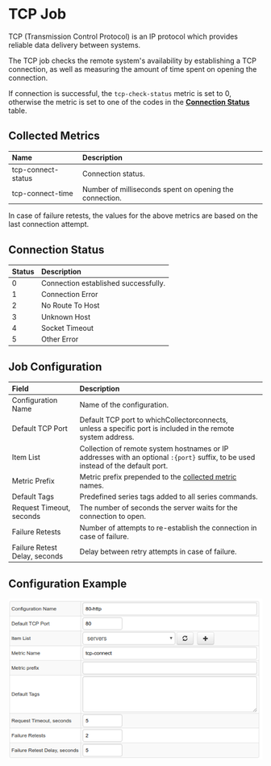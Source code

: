 # TCP Job

TCP (Transmission Control Protocol) is an IP protocol which provides reliable data delivery between systems.

The TCP job checks the remote system's availability by establishing a TCP connection, as well as measuring the amount of time spent on opening the connection.

If connection is successful, the `tcp-check-status` metric is set to 0, otherwise the metric is set to one of the codes in the [**Connection Status**](#connection-status) table.

## Collected Metrics

| **Name** | **Description** |
| :--- |:--- |
| tcp-connect-status | Connection status. |
| tcp-connect-time | Number of milliseconds spent on opening the connection. |

In case of failure retests, the values for the above metrics are based on the last connection attempt.

## Connection Status

| **Status** | **Description** |
| :--- |:--- |
| 0 | Connection established successfully. |
| 1 | Connection Error |
| 2 | No Route To Host |
| 3 | Unknown Host |
| 4 | Socket Timeout |
| 5 | Other Error |

## Job Configuration

| Field          | Description   |
| :--------------- |:-------------|
| Configuration Name | Name of the configuration. |
| Default TCP Port           | Default TCP port to whichCollectorconnects,<br>unless a specific port is included in the remote system address. |
| Item List | Collection of remote system hostnames or IP addresses with an optional `:{port}` suffix, to be used instead of the default port. |
| Metric Prefix     | Metric prefix prepended to the [collected metric](#collected-metrics) names. |
| Default Tags      | Predefined series tags added to all series commands. |
| Request Timeout, seconds | The number of seconds the server waits for the connection to open. |
| Failure Retests | Number of attempts to re-establish the connection in case of failure. |
| Failure Retest Delay, seconds | Delay between retry attempts in case of failure. |

## Configuration Example

![TCP Configuration](./images/tcp-configuration.png)

